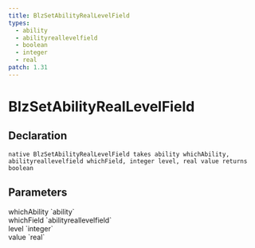 ```yaml
---
title: BlzSetAbilityRealLevelField
types:
  - ability
  - abilityreallevelfield
  - boolean
  - integer
  - real
patch: 1.31
---
```


# BlzSetAbilityRealLevelField

## Declaration

```
native BlzSetAbilityRealLevelField takes ability whichAbility, abilityreallevelfield whichField, integer level, real value returns boolean
```

## Parameters
<dl>
  <dt>whichAbility `ability`</dt>
  <dd></dd>

  <dt>whichField `abilityreallevelfield`</dt>
  <dd></dd>

  <dt>level `integer`</dt>
  <dd></dd>

  <dt>value `real`</dt>
  <dd></dd>
</dl>